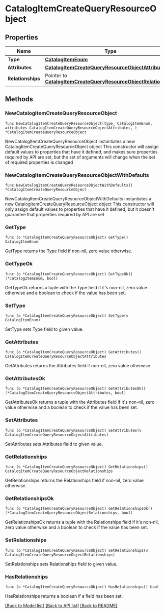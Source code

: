 # CatalogItemCreateQueryResourceObject

## Properties

Name | Type | Description | Notes
------------ | ------------- | ------------- | -------------
**Type** | [**CatalogItemEnum**](CatalogItemEnum.md) |  | 
**Attributes** | [**CatalogItemCreateQueryResourceObjectAttributes**](CatalogItemCreateQueryResourceObjectAttributes.md) |  | 
**Relationships** | Pointer to [**CatalogItemCreateQueryResourceObjectRelationships**](CatalogItemCreateQueryResourceObjectRelationships.md) |  | [optional] 

## Methods

### NewCatalogItemCreateQueryResourceObject

`func NewCatalogItemCreateQueryResourceObject(type_ CatalogItemEnum, attributes CatalogItemCreateQueryResourceObjectAttributes, ) *CatalogItemCreateQueryResourceObject`

NewCatalogItemCreateQueryResourceObject instantiates a new CatalogItemCreateQueryResourceObject object
This constructor will assign default values to properties that have it defined,
and makes sure properties required by API are set, but the set of arguments
will change when the set of required properties is changed

### NewCatalogItemCreateQueryResourceObjectWithDefaults

`func NewCatalogItemCreateQueryResourceObjectWithDefaults() *CatalogItemCreateQueryResourceObject`

NewCatalogItemCreateQueryResourceObjectWithDefaults instantiates a new CatalogItemCreateQueryResourceObject object
This constructor will only assign default values to properties that have it defined,
but it doesn't guarantee that properties required by API are set

### GetType

`func (o *CatalogItemCreateQueryResourceObject) GetType() CatalogItemEnum`

GetType returns the Type field if non-nil, zero value otherwise.

### GetTypeOk

`func (o *CatalogItemCreateQueryResourceObject) GetTypeOk() (*CatalogItemEnum, bool)`

GetTypeOk returns a tuple with the Type field if it's non-nil, zero value otherwise
and a boolean to check if the value has been set.

### SetType

`func (o *CatalogItemCreateQueryResourceObject) SetType(v CatalogItemEnum)`

SetType sets Type field to given value.


### GetAttributes

`func (o *CatalogItemCreateQueryResourceObject) GetAttributes() CatalogItemCreateQueryResourceObjectAttributes`

GetAttributes returns the Attributes field if non-nil, zero value otherwise.

### GetAttributesOk

`func (o *CatalogItemCreateQueryResourceObject) GetAttributesOk() (*CatalogItemCreateQueryResourceObjectAttributes, bool)`

GetAttributesOk returns a tuple with the Attributes field if it's non-nil, zero value otherwise
and a boolean to check if the value has been set.

### SetAttributes

`func (o *CatalogItemCreateQueryResourceObject) SetAttributes(v CatalogItemCreateQueryResourceObjectAttributes)`

SetAttributes sets Attributes field to given value.


### GetRelationships

`func (o *CatalogItemCreateQueryResourceObject) GetRelationships() CatalogItemCreateQueryResourceObjectRelationships`

GetRelationships returns the Relationships field if non-nil, zero value otherwise.

### GetRelationshipsOk

`func (o *CatalogItemCreateQueryResourceObject) GetRelationshipsOk() (*CatalogItemCreateQueryResourceObjectRelationships, bool)`

GetRelationshipsOk returns a tuple with the Relationships field if it's non-nil, zero value otherwise
and a boolean to check if the value has been set.

### SetRelationships

`func (o *CatalogItemCreateQueryResourceObject) SetRelationships(v CatalogItemCreateQueryResourceObjectRelationships)`

SetRelationships sets Relationships field to given value.

### HasRelationships

`func (o *CatalogItemCreateQueryResourceObject) HasRelationships() bool`

HasRelationships returns a boolean if a field has been set.


[[Back to Model list]](../README.md#documentation-for-models) [[Back to API list]](../README.md#documentation-for-api-endpoints) [[Back to README]](../README.md)


